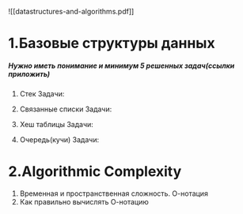 ![[datastructures-and-algorithms.pdf]]

# 1.Базовые структуры данных
##### Нужно иметь понимание и минимум 5 решенных задач(ссылки приложить)

1. Стек
Задачи:

2. Связанные списки
Задачи:

3. Хеш таблицы
Задачи:

4. Очередь(кучи)
Задачи:



# 2.Algorithmic Complexity

1. Временная и пространственная сложность. О-нотация
2. Как правильно вычислять О-нотацию




